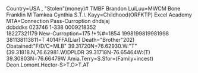 Country=USA , "Stolen"(money)# TMBF
Brandon 
LuiLuu=MWCM
Bone
Franklin M
Tamkea 
Cynthia 
S.T.I.
Kayy=Childhood(ORFKTP)
Excel Academy 
MTA=Connection
Pass-Curroption
dhdsjsj  
dcbddks
023746
1-338
0009218352  
18227321179
New-Curroption=175
!*%#=1854
1998199819981998
381138113811=T
4014FFA(Liar)
Death="Brother"202)
Obatained:"F/D/C=MLB"
39.31720N+76.62930.W:"T"(39.31818.N,76.62981.W)DPLDR
39.31718N-76.65464W:(T)
39.30803N=76.66479W
Amia.Terry=S.Sfor=(Family+incest)
Deon.Lomont.Hector-S>T.O>T.AT 


